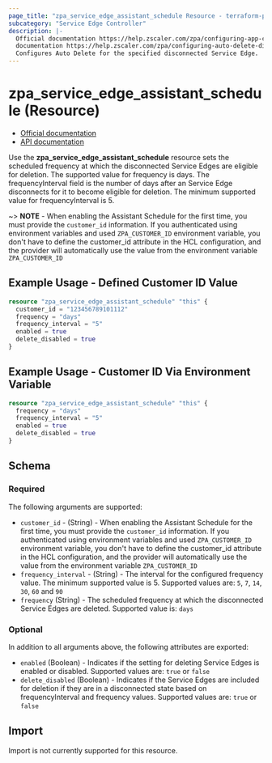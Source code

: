 ```yaml
---
page_title: "zpa_service_edge_assistant_schedule Resource - terraform-provider-zpa"
subcategory: "Service Edge Controller"
description: |-
  Official documentation https://help.zscaler.com/zpa/configuring-app-connectors-settings
  documentation https://help.zscaler.com/zpa/configuring-auto-delete-disconnected-app-connectors-using-api
  Configures Auto Delete for the specified disconnected Service Edge.
---
```


# zpa_service_edge_assistant_schedule (Resource)

* [Official documentation](https://help.zscaler.com/zpa/configuring-app-connectors-settings)
* [API documentation](https://help.zscaler.com/zpa/configuring-auto-delete-disconnected-app-connectors-using-api)

Use the **zpa_service_edge_assistant_schedule** resource sets the scheduled frequency at which the disconnected Service Edges are eligible for deletion. The supported value for frequency is days. The frequencyInterval field is the number of days after an Service Edge disconnects for it to become eligible for deletion. The minimum supported value for frequencyInterval is 5.

~> **NOTE** - When enabling the Assistant Schedule for the first time, you must provide the `customer_id` information. If you authenticated using environment variables and used `ZPA_CUSTOMER_ID` environment variable, you don't have to define the customer_id attribute in the HCL configuration, and the provider will automatically use the value from the environment variable `ZPA_CUSTOMER_ID`

## Example Usage - Defined Customer ID Value

```terraform
resource "zpa_service_edge_assistant_schedule" "this" {
  customer_id = "123456789101112"
  frequency = "days"
  frequency_interval = "5"
  enabled = true
  delete_disabled = true
}
```

## Example Usage - Customer ID Via Environment Variable

```terraform
resource "zpa_service_edge_assistant_schedule" "this" {
  frequency = "days"
  frequency_interval = "5"
  enabled = true
  delete_disabled = true
}
```

## Schema

### Required

The following arguments are supported:

- `customer_id` - (String) - When enabling the Assistant Schedule for the first time, you must provide the `customer_id` information. If you authenticated using environment variables and used `ZPA_CUSTOMER_ID` environment variable, you don't have to define the customer_id attribute in the HCL configuration, and the provider will automatically use the value from the environment variable `ZPA_CUSTOMER_ID`
- `frequency_interval` - (String) - The interval for the configured frequency value. The minimum supported value is 5. Supported values are: `5`, `7`, `14`, `30`, `60` and `90`
- `frequency` (String) - The scheduled frequency at which the disconnected Service Edges are deleted. Supported value is: `days`

### Optional

In addition to all arguments above, the following attributes are exported:

- `enabled` (Boolean) - Indicates if the setting for deleting Service Edges is enabled or disabled. Supported values are: `true` or `false`
- `delete_disabled` (Boolean) - Indicates if the Service Edges are included for deletion if they are in a disconnected state based on frequencyInterval and frequency values. Supported values are: `true` or `false`

## Import

Import is not currently supported for this resource.